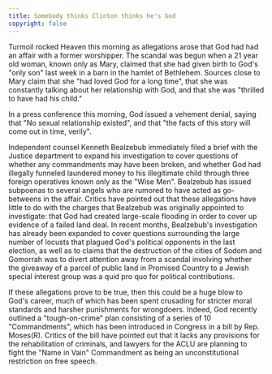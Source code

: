 ```yaml
---
title: Somebody thinks Clinton thinks he's God
copyright: false
---
```


Turmoil rocked Heaven this morning as allegations arose that God had had an affair with a former worshipper. The scandal was begun when a 21 year old woman, known only as Mary, claimed that she had given birth to God's "only son" last week in a barn in the hamlet of Bethlehem. Sources close to Mary claim that she "had loved God for a long time", that she was constantly talking about her relationship with God, and that she was "thrilled to have had his child."

In a press conference this morning, God issued a vehement denial, saying that "No sexual relationship existed", and that "the facts of this story will come out in time, verily".

Independent counsel Kenneth Bealzebub immediately filed a brief with the Justice department to expand his investigation to cover questions of whether any commandments may have been broken, and whether God had illegally funneled laundered money to his illegitimate child through three foreign operatives known only as the "Wise Men". Bealzebub has issued subpoenas to several angels who are rumored to have acted as go-betweens in the affair. Critics have pointed out that these allegations have little to do with the charges that Bealzebub was originally appointed to investigate: that God had created large-scale flooding in order to cover up evidence of a failed land deal. In recent months, Bealzebub's investigation has already been expanded to cover questions surrounding the large number of locusts that plagued God's political opponents in the last election, as well as to claims that the destruction of the cities of Sodom and Gomorrah was to divert attention away from a scandal involving whether the giveaway of a parcel of public land in Promised Country to a Jewish special interest group was a quid pro quo for political contributions.

If these allegations prove to be true, then this could be a huge blow to God's career, much of which has been spent crusading for stricter moral standards and harsher punishments for wrongdoers. Indeed, God recently outlined a "tough-on-crime" plan consisting of a series of 10 "Commandments", which has been introduced in Congress in a bill by Rep. Moses(R). Critics of the bill have pointed out that it lacks any provisions for the rehabilitation of criminals, and lawyers for the ACLU are planning to fight the "Name in Vain" Commandment as being an unconstitutional restriction on free speech.
